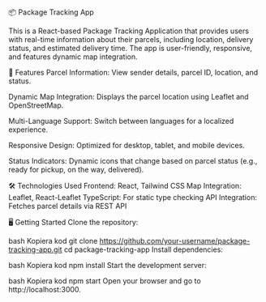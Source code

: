 📦 Package Tracking App

This is a React-based Package Tracking Application that provides users with real-time information about their parcels, including location, delivery status, and estimated delivery time. The app is user-friendly, responsive, and features dynamic map integration.

🚀 Features
Parcel Information: View sender details, parcel ID, location, and status.

Dynamic Map Integration: Displays the parcel location using Leaflet and OpenStreetMap.

Multi-Language Support: Switch between languages for a localized experience.

Responsive Design: Optimized for desktop, tablet, and mobile devices.

Status Indicators: Dynamic icons that change based on parcel status (e.g., ready for pickup, on the way, delivered).

🛠️ Technologies Used
Frontend: React, Tailwind CSS
Map Integration: Leaflet, React-Leaflet
TypeScript: For static type checking
API Integration: Fetches parcel details via REST API

🖥️ Getting Started
Clone the repository:

bash
Kopiera kod
git clone https://github.com/your-username/package-tracking-app.git
cd package-tracking-app
Install dependencies:

bash
Kopiera kod
npm install
Start the development server:

bash
Kopiera kod
npm start
Open your browser and go to http://localhost:3000.

